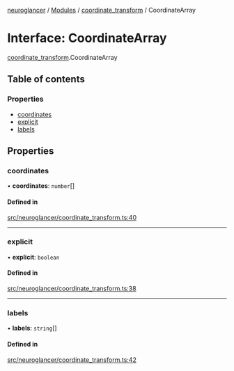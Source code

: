 [neuroglancer](../README.md) / [Modules](../modules.md) / [coordinate\_transform](../modules/coordinate_transform.md) / CoordinateArray

# Interface: CoordinateArray

[coordinate_transform](../modules/coordinate_transform.md).CoordinateArray

## Table of contents

### Properties

- [coordinates](coordinate_transform.CoordinateArray.md#coordinates)
- [explicit](coordinate_transform.CoordinateArray.md#explicit)
- [labels](coordinate_transform.CoordinateArray.md#labels)

## Properties

### coordinates

• **coordinates**: `number`[]

#### Defined in

[src/neuroglancer/coordinate_transform.ts:40](https://github.com/ActiveBrainAtlas2/neuroglancer/blob/b9eb98e6/src/neuroglancer/coordinate_transform.ts#L40)

___

### explicit

• **explicit**: `boolean`

#### Defined in

[src/neuroglancer/coordinate_transform.ts:38](https://github.com/ActiveBrainAtlas2/neuroglancer/blob/b9eb98e6/src/neuroglancer/coordinate_transform.ts#L38)

___

### labels

• **labels**: `string`[]

#### Defined in

[src/neuroglancer/coordinate_transform.ts:42](https://github.com/ActiveBrainAtlas2/neuroglancer/blob/b9eb98e6/src/neuroglancer/coordinate_transform.ts#L42)
